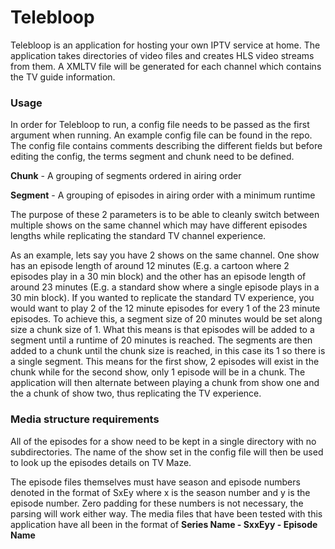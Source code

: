 # Telebloop

Telebloop is an application for hosting your own IPTV service at home. The application takes directories of video files and
creates HLS video streams from them. A XMLTV file will be generated for each channel which contains the TV guide
information.

### Usage

In order for Telebloop to run, a config file needs to be passed as the first argument when running. An example
config file can be found in the repo. The config file contains comments describing the different fields but before
editing the config, the terms segment and chunk need to be defined.

**Chunk** - A grouping of segments ordered in airing order

**Segment** - A grouping of episodes in airing order with a minimum runtime

The purpose of these 2 parameters is to be able to cleanly switch between multiple shows on the same channel which may
have different episodes lengths while replicating the standard TV channel experience. 

As an example, lets say you have 2 shows on the same channel. One show has an episode length of around 12 minutes
(E.g. a cartoon where 2 episodes play in a 30 min block) and the other has an episode length of around 23 minutes
(E.g. a standard show where a single episode plays in a 30 min block). If you wanted to replicate
the standard TV experience, you would want to play 2 of the 12 minute episodes for every 1 of the 23 minute episodes.
To achieve this, a segment size of 20 minutes would be set along size a chunk size of 1. What this means is that
episodes will be added to a segment until a runtime of 20 minutes is reached. The segments are then added
to a chunk until the chunk size is reached, in this case its 1 so there is a single segment. This means for the first
show, 2 episodes will exist in the chunk while for the second show, only 1 episode will be in a chunk. The application
will then alternate between playing a chunk from show one and the a chunk of show two, thus replicating the TV
experience.

### Media structure requirements
All of the episodes for a show need to be kept in a single directory with no subdirectories. The name of the show set
in the config file will then be used to look up the episodes details on TV Maze.

The episode files themselves must have season and episode numbers denoted in the format of SxEy where x is the season
number and y is the episode number. Zero padding for these numbers is not necessary, the parsing will work either way.
The media files that have been tested with this application have all been in the format of **Series Name - SxxEyy - Episode Name**
